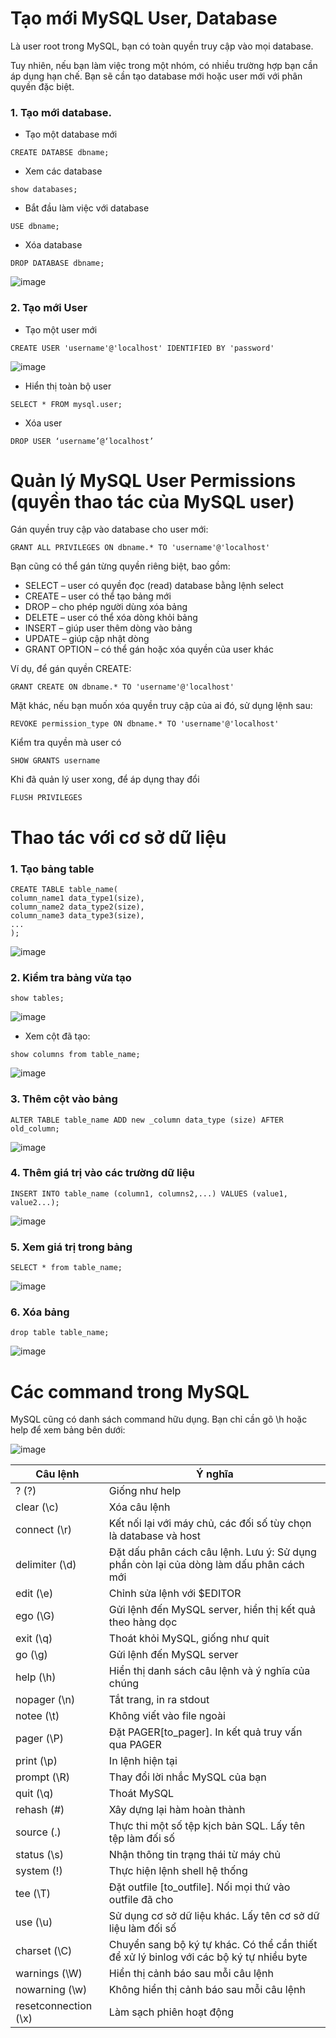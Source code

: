 # Tạo mới MySQL User, Database

Là user root trong MySQL, bạn có toàn quyền truy cập vào mọi database.

Tuy nhiên, nếu bạn làm việc trong một nhóm, có nhiều trường hợp bạn cần áp dụng hạn chế. Bạn sẽ cần tạo database mới hoặc user mới với phân quyền đặc biệt.

### 1. Tạo mới database.

- Tạo một database mới

```
CREATE DATABSE dbname;
```

- Xem các database

```
show databases;
```

- Bắt đầu làm việc với database

```
USE dbname;
```

- Xóa database

```
DROP DATABASE dbname;
```

![image](https://user-images.githubusercontent.com/111716161/190344207-3c14d4b2-1678-4aaf-aa81-fa476dfa3957.png)

### 2. Tạo mới User

- Tạo một user mới

```
CREATE USER 'username'@'localhost' IDENTIFIED BY 'password'
```

![image](https://user-images.githubusercontent.com/111716161/190346011-99bb48eb-ec48-4154-b783-167fa437ea09.png)

- Hiển thị toàn bộ user

```
SELECT * FROM mysql.user;
```

- Xóa user

```
DROP USER ‘username’@‘localhost’
```

# Quản lý MySQL User Permissions (quyền thao tác của MySQL user)

Gán quyền truy cập vào database cho user mới:

```
GRANT ALL PRIVILEGES ON dbname.* TO 'username'@'localhost'
```

Bạn cũng có thể gán từng quyền riêng biệt, bao gồm:

- SELECT – user có quyền đọc (read) database bằng lệnh select
- CREATE – user có thể tạo bảng mới
- DROP – cho phép người dùng xóa bảng
- DELETE – user có thể xóa dòng khỏi bảng
- INSERT – giúp user thêm dòng vào bảng
- UPDATE – giúp cập nhật dòng
- GRANT OPTION – có thể gán hoặc xóa quyền của user khác

Ví dụ, để gán quyền CREATE: 

```
GRANT CREATE ON dbname.* TO 'username'@'localhost'
```

Mặt khác, nếu bạn muốn xóa quyền truy cập của ai đó, sử dụng lệnh sau:

```
REVOKE permission_type ON dbname.* TO 'username'@'localhost'
```

Kiểm tra quyền mà user có

```
SHOW GRANTS username
```

Khi đã quản lý user xong, để áp dụng thay đổi 

```
FLUSH PRIVILEGES
```
# Thao tác với cơ sở dữ liệu

### 1. Tạo bảng table

```
CREATE TABLE table_name(
column_name1 data_type1(size),
column_name2 data_type2(size),
column_name3 data_type3(size),
...
);
```

![image](https://user-images.githubusercontent.com/111716161/190592846-0a076e48-64b0-4023-8d76-d0ef4aff8e54.png)

### 2. Kiểm tra bảng vừa tạo

```
show tables;
```

![image](https://user-images.githubusercontent.com/111716161/190592903-178cc162-685c-4ac7-b555-23ba2852410f.png)

- Xem cột đã tạo:

```
show columns from table_name;
```

![image](https://user-images.githubusercontent.com/111716161/190592996-42b80885-e900-4192-9006-10ca1cbeb989.png)

### 3. Thêm cột vào bảng

```
ALTER TABLE table_name ADD new _column data_type (size) AFTER old_column; 
```

![image](https://user-images.githubusercontent.com/111716161/190593255-7dcd0086-4c9a-46f3-8822-90020ec5cf1b.png)

### 4. Thêm giá trị vào các trường dữ liệu

```
INSERT INTO table_name (column1, columns2,...) VALUES (value1, value2...);
```

![image](https://user-images.githubusercontent.com/111716161/190593844-ef95d9f4-abfc-409c-84d8-58774566e3a1.png)

### 5. Xem giá trị trong bảng

```
SELECT * from table_name;
```

![image](https://user-images.githubusercontent.com/111716161/190593912-8b188179-2887-4eba-8828-ff59321cae82.png)

### 6. Xóa bảng

```
drop table table_name;
```

![image](https://user-images.githubusercontent.com/111716161/190598467-99a00449-4c03-471e-8984-ce3b75d2ce32.png)

# Các command trong MySQL

MySQL cũng có danh sách command hữu dụng. Bạn chỉ cần gõ \h hoặc help để xem bảng bên dưới:

![image](https://user-images.githubusercontent.com/111716161/190338664-95a216d2-0b07-4355-8799-2cec21da546a.png)

| Câu lệnh | Ý nghĩa |
|----------|---------|
| ? (\?) | Giống như help | 
| clear (\c) | Xóa câu lệnh | 
| connect (\r) | Kết nối lại với máy chủ, các đối số tùy chọn là database và host |
| delimiter (\d) | Đặt dấu phân cách câu lệnh. Lưu ý: Sử dụng phần còn lại của dòng làm dấu phân cách mới |
| edit (\e) | Chỉnh sửa lệnh với $EDITOR | 
| ego (\G) | Gửi lệnh đến MySQL server, hiển thị kết quả theo hàng dọc | 
| exit (\q) | Thoát khỏi MySQL, giống như quit | 
| go (\g) | Gửi lệnh đến MySQL server |
| help (\h) | Hiển thị danh sách câu lệnh và ý nghĩa của chúng |
| nopager (\n) | Tắt trang, in ra stdout |
| notee (\t) | Không viết vào file ngoài |
| pager (\P) | Đặt PAGER[to_pager]. In kết quả truy vấn qua PAGER |
| print (\p) | In lệnh hiện tại | 
| prompt (\R) | Thay đổi lời nhắc MySQL của bạn |
| quit (\q) | Thoát MySQL |
| rehash (\#) | Xây dựng lại hàm hoàn thành |
| source (\.) | Thực thi một số tệp kịch bản SQL. Lấy tên tệp làm đối số |
| status (\s) | Nhận thông tin trạng thái từ máy chủ |
| system (\!) | Thực hiện lệnh shell hệ thống | 
| tee (\T) | Đặt outfile [to_outfile]. Nối mọi thứ vào outfile đã cho |
| use (\u) | Sử dụng cơ sở dữ liệu khác. Lấy tên cơ sở dữ liệu làm đối số |
| charset (\C) | Chuyển sang bộ ký tự khác. Có thể cần thiết để xử lý binlog với các bộ ký tự nhiều byte |
| warnings (\W) | Hiển thị cảnh báo sau mỗi câu lệnh |
| nowarning (\w) | Không hiển thị cảnh báo sau mỗi câu lệnh |
| resetconnection (\x) | Làm sạch phiên hoạt động | 
